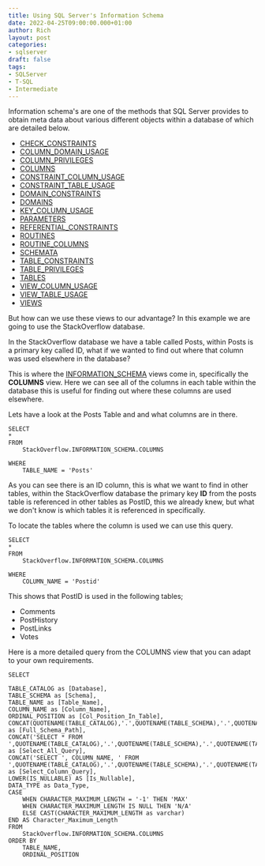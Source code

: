```yaml
---
title: Using SQL Server's Information Schema
date: 2022-04-25T09:00:00.000+01:00
author: Rich
layout: post
categories:
- sqlserver
draft: false
tags:
- SQLServer
- T-SQL
- Intermediate
---
```


Information schema's are one of the methods that SQL Server provides to obtain meta data about various different objects within a database of which are detailed below. 

- [CHECK_CONSTRAINTS](https://docs.microsoft.com/en-us/sql/relational-databases/system-information-schema-views/check-constraints-transact-sql?view=sql-server-ver15)
- [COLUMN_DOMAIN_USAGE](https://docs.microsoft.com/en-us/sql/relational-databases/system-information-schema-views/column-domain-usage-transact-sql?view=sql-server-ver15)
- [COLUMN_PRIVILEGES](https://docs.microsoft.com/en-us/sql/relational-databases/system-information-schema-views/column-privileges-transact-sql?view=sql-server-ver15)
- [COLUMNS](https://docs.microsoft.com/en-us/sql/relational-databases/system-information-schema-views/columns-transact-sql?view=sql-server-ver15)
- [CONSTRAINT_COLUMN_USAGE](https://docs.microsoft.com/en-us/sql/relational-databases/system-information-schema-views/constraint-column-usage-transact-sql?view=sql-server-ver15)
- [CONSTRAINT_TABLE_USAGE](https://docs.microsoft.com/en-us/sql/relational-databases/system-information-schema-views/constraint-table-usage-transact-sql?view=sql-server-ver15)
- [DOMAIN_CONSTRAINTS](https://docs.microsoft.com/en-us/sql/relational-databases/system-information-schema-views/domain-constraints-transact-sql?view=sql-server-ver15)
- [DOMAINS](https://docs.microsoft.com/en-us/sql/relational-databases/system-information-schema-views/domains-transact-sql?view=sql-server-ver15)
- [KEY_COLUMN_USAGE](https://docs.microsoft.com/en-us/sql/relational-databases/system-information-schema-views/key-column-usage-transact-sql?view=sql-server-ver15)
- [PARAMETERS](https://docs.microsoft.com/en-us/sql/relational-databases/system-information-schema-views/parameters-transact-sql?view=sql-server-ver15)
- [REFERENTIAL_CONSTRAINTS](https://docs.microsoft.com/en-us/sql/relational-databases/system-information-schema-views/referential-constraints-transact-sql?view=sql-server-ver15)
- [ROUTINES](https://docs.microsoft.com/en-us/sql/relational-databases/system-information-schema-views/routines-transact-sql?view=sql-server-ver15)
- [ROUTINE_COLUMNS](https://docs.microsoft.com/en-us/sql/relational-databases/system-information-schema-views/routine-columns-transact-sql?view=sql-server-ver15)
- [SCHEMATA](https://docs.microsoft.com/en-us/sql/relational-databases/system-information-schema-views/schemata-transact-sql?view=sql-server-ver15)
- [TABLE_CONSTRAINTS](https://docs.microsoft.com/en-us/sql/relational-databases/system-information-schema-views/table-constraints-transact-sql?view=sql-server-ver15)
- [TABLE_PRIVILEGES](https://docs.microsoft.com/en-us/sql/relational-databases/system-information-schema-views/table-privileges-transact-sql?view=sql-server-ver15)
- [TABLES](https://docs.microsoft.com/en-us/sql/relational-databases/system-information-schema-views/tables-transact-sql?view=sql-server-ver15)
- [VIEW_COLUMN_USAGE](https://docs.microsoft.com/en-us/sql/relational-databases/system-information-schema-views/view-column-usage-transact-sql?view=sql-server-ver15)
- [VIEW_TABLE_USAGE](https://docs.microsoft.com/en-us/sql/relational-databases/system-information-schema-views/view-table-usage-transact-sql?view=sql-server-ver15)
- [VIEWS](https://docs.microsoft.com/en-us/sql/relational-databases/system-information-schema-views/views-transact-sql?view=sql-server-ver15)

But how can we use these views to our advantage? In this example we are going to use the StackOverflow database. 

In the StackOverflow database we have a table called Posts, within Posts is a primary key called ID, what if we wanted to find out where that column was used elsewhere in the database? 

This is where the [INFORMATION_SCHEMA](https://docs.microsoft.com/en-us/sql/relational-databases/system-information-schema-views/system-information-schema-views-transact-sql?view=sql-server-ver15) views come in, specifically the **COLUMNS** view. Here we can see all of the columns in each table within the database this is useful for finding out where these columns are used elsewhere.

Lets have a look at the Posts Table and and what columns are in there.

```
SELECT 
*
FROM 
	StackOverflow.INFORMATION_SCHEMA.COLUMNS

WHERE 
    TABLE_NAME = 'Posts'
```

As you can see there is an ID column, this is what we want to find in other tables, within the StackOverflow database the primary key **ID** from the posts table is referenced in other tables as PostID, this we already knew, but what we don't know is which tables it is referenced in specifically.

To locate the tables where the column is used we can use this query. 

```
SELECT 
*
FROM 
	StackOverflow.INFORMATION_SCHEMA.COLUMNS

WHERE 
    COLUMN_NAME = 'Postid'
```

This shows that PostID is used in the following tables;

- Comments
- PostHistory
- PostLinks
- Votes

Here is a more detailed query from the COLUMNS view that you can adapt to your own requirements. 

```
SELECT 

TABLE_CATALOG as [Database],
TABLE_SCHEMA as [Schema],
TABLE_NAME as [Table_Name],
COLUMN_NAME as [Column_Name],
ORDINAL_POSITION as [Col_Position_In_Table],
CONCAT(QUOTENAME(TABLE_CATALOG),'.',QUOTENAME(TABLE_SCHEMA),'.',QUOTENAME(TABLE_NAME)) as [Full_Schema_Path],
CONCAT('SELECT * FROM ',QUOTENAME(TABLE_CATALOG),'.',QUOTENAME(TABLE_SCHEMA),'.',QUOTENAME(TABLE_NAME)) as [Select_All_Query],
CONCAT('SELECT ', COLUMN_NAME, ' FROM ',QUOTENAME(TABLE_CATALOG),'.',QUOTENAME(TABLE_SCHEMA),'.',QUOTENAME(TABLE_NAME)) as [Select_Column_Query],
LOWER(IS_NULLABLE) AS [Is_Nullable],
DATA_TYPE as Data_Type,
CASE 
	WHEN CHARACTER_MAXIMUM_LENGTH = '-1' THEN 'MAX'
	WHEN CHARACTER_MAXIMUM_LENGTH IS NULL THEN 'N/A'
	ELSE CAST(CHARACTER_MAXIMUM_LENGTH as varchar)
END AS Character_Maximum_Length
FROM 
	StackOverflow.INFORMATION_SCHEMA.COLUMNS
ORDER BY 
	TABLE_NAME,
	ORDINAL_POSITION
```